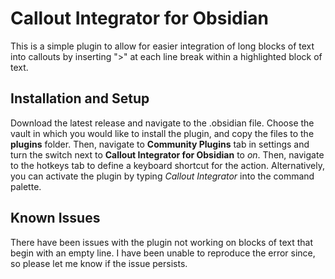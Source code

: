 # Callout Integrator for Obsidian

This is a simple plugin to allow for easier integration of long blocks of text into callouts by inserting ">" at each line break within a highlighted block of text. 

## Installation and Setup
Download the latest release and navigate to the .obsidian file. Choose the vault in which you would like to install the plugin, and copy the files to the **plugins** folder. Then, navigate to **Community Plugins** tab in settings and turn the switch next to **Callout Integrator for Obsidian** to *on*. Then, navigate to the hotkeys tab to define a keyboard shortcut for the action. Alternatively, you can activate the plugin by typing *Callout Integrator* into the command palette.

## Known Issues
There have been issues with the plugin not working on blocks of text that begin with an empty line. I have been unable to reproduce the error since, so please let me know if the issue persists.
